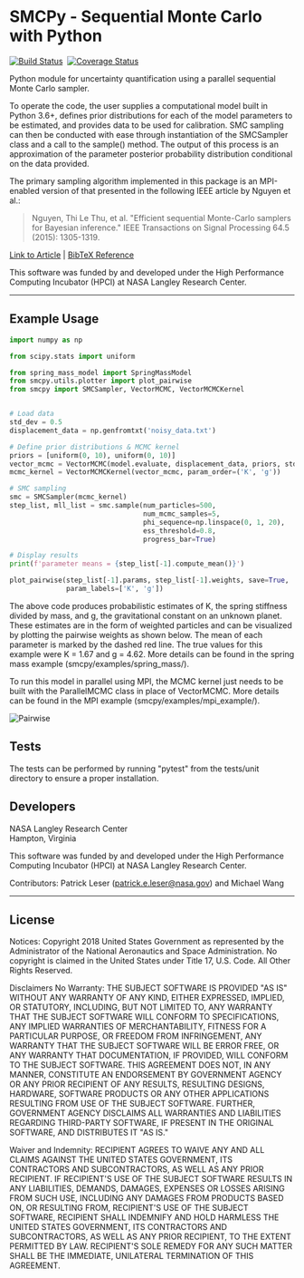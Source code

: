 SMCPy - **S**equential **M**onte **C**arlo with **Py**thon 
==========================================================================
[![Build Status](https://travis-ci.com/nasa/SMCPy.svg?branch=master)](https://travis-ci.com/nasa/SMCPy) &nbsp;[![Coverage Status](https://coveralls.io/repos/github/nasa/SMCPy/badge.svg?branch=master)](https://coveralls.io/github/nasa/SMCPy?branch=master)

Python module for uncertainty quantification using a parallel sequential Monte
Carlo sampler.

To operate the code, the user supplies a computational model built in Python
3.6+, defines prior distributions for each of the model parameters to be
estimated, and provides data to be used for calibration. SMC sampling can then
be conducted with ease through instantiation of the SMCSampler class and a call
to the sample() method. The output of this process is an approximation of the
parameter posterior probability distribution conditional on the data provided.

The primary sampling algorithm implemented in this package is an MPI-enabled
version of that presented in the following IEEE article by Nguyen et al.:

> Nguyen, Thi Le Thu, et al. "Efficient sequential Monte-Carlo samplers for Bayesian
> inference." IEEE Transactions on Signal Processing 64.5 (2015): 1305-1319.

[Link to Article](https://ieeexplore.ieee.org/stamp/stamp.jsp?arnumber=7339702) | [BibTeX Reference](https://scholar.googleusercontent.com/scholar.bib?q=info:L7AZJvppx1MJ:scholar.google.com/&output=citation&scisdr=CgUT24-FENXorVVNYK0:AAGBfm0AAAAAXYJIeK1GJKW947imCXoXAkfc7yZjQ7Oo&scisig=AAGBfm0AAAAAXYJIeNYSGEVCrlauowP6jMwVMHB_blTp&scisf=4&ct=citation&cd=-1&hl=en)

This software was funded by and developed under the High Performance Computing
Incubator (HPCI) at NASA Langley Research Center.

------------------------------------------------------------------------------
## Example Usage

```python
import numpy as np

from scipy.stats import uniform

from spring_mass_model import SpringMassModel
from smcpy.utils.plotter import plot_pairwise
from smcpy import SMCSampler, VectorMCMC, VectorMCMCKernel


# Load data
std_dev = 0.5
displacement_data = np.genfromtxt('noisy_data.txt')

# Define prior distributions & MCMC kernel
priors = [uniform(0, 10), uniform(0, 10)]
vector_mcmc = VectorMCMC(model.evaluate, displacement_data, priors, std_dev)
mcmc_kernel = VectorMCMCKernel(vector_mcmc, param_order=('K', 'g'))

# SMC sampling
smc = SMCSampler(mcmc_kernel)
step_list, mll_list = smc.sample(num_particles=500,
                                 num_mcmc_samples=5,
                                 phi_sequence=np.linspace(0, 1, 20),
                                 ess_threshold=0.8,
                                 progress_bar=True)

# Display results
print(f'parameter means = {step_list[-1].compute_mean()}')

plot_pairwise(step_list[-1].params, step_list[-1].weights, save=True,
              param_labels=['K', 'g'])
```

The above code produces probabilistic estimates of K, the spring stiffness
divided by mass, and g, the gravitational constant on an unknown planet. These
estimates are in the form of weighted particles and can be visualized by
plotting the pairwise weights as shown below. The mean of each parameter is
marked by the dashed red line. The true values for this example were K = 1.67
and g = 4.62. More details can be found in the spring mass example
(smcpy/examples/spring_mass/).

To run this model in parallel using MPI, the MCMC kernel just needs to be built
with the ParallelMCMC class in place of VectorMCMC. More details can be found
in the MPI example (smcpy/examples/mpi_example/).

![Pairwise](https://github.com/nasa/SMCPy/blob/main/examples/spring_mass/spring_mass_smc_example.png)

Tests
-----

The tests can be performed by running "pytest" from the tests/unit directory to ensure a proper installation.

Developers
-----------

NASA Langley Research Center <br /> 
Hampton, Virginia <br /> 

This software was funded by and developed under the High Performance Computing Incubator (HPCI) at NASA Langley Research Center. <br /> 

Contributors: Patrick Leser (patrick.e.leser@nasa.gov) and Michael Wang

------------------------------------------------------------------------------

License
-----------
Notices:
Copyright 2018 United States Government as represented by the Administrator of
the National Aeronautics and Space Administration. No copyright is claimed in
the United States under Title 17, U.S. Code. All Other Rights Reserved.
 
Disclaimers
No Warranty: THE SUBJECT SOFTWARE IS PROVIDED "AS IS" WITHOUT ANY WARRANTY OF
ANY KIND, EITHER EXPRESSED, IMPLIED, OR STATUTORY, INCLUDING, BUT NOT LIMITED
TO, ANY WARRANTY THAT THE SUBJECT SOFTWARE WILL CONFORM TO SPECIFICATIONS, ANY
IMPLIED WARRANTIES OF MERCHANTABILITY, FITNESS FOR A PARTICULAR PURPOSE, OR
FREEDOM FROM INFRINGEMENT, ANY WARRANTY THAT THE SUBJECT SOFTWARE WILL BE ERROR
FREE, OR ANY WARRANTY THAT DOCUMENTATION, IF PROVIDED, WILL CONFORM TO THE
SUBJECT SOFTWARE. THIS AGREEMENT DOES NOT, IN ANY MANNER, CONSTITUTE AN
ENDORSEMENT BY GOVERNMENT AGENCY OR ANY PRIOR RECIPIENT OF ANY RESULTS,
RESULTING DESIGNS, HARDWARE, SOFTWARE PRODUCTS OR ANY OTHER APPLICATIONS
RESULTING FROM USE OF THE SUBJECT SOFTWARE.  FURTHER, GOVERNMENT AGENCY
DISCLAIMS ALL WARRANTIES AND LIABILITIES REGARDING THIRD-PARTY SOFTWARE, IF
PRESENT IN THE ORIGINAL SOFTWARE, AND DISTRIBUTES IT "AS IS." 
 
Waiver and Indemnity:  RECIPIENT AGREES TO WAIVE ANY AND ALL CLAIMS AGAINST THE
UNITED STATES GOVERNMENT, ITS CONTRACTORS AND SUBCONTRACTORS, AS WELL AS ANY
PRIOR RECIPIENT.  IF RECIPIENT'S USE OF THE SUBJECT SOFTWARE RESULTS IN ANY
LIABILITIES, DEMANDS, DAMAGES, EXPENSES OR LOSSES ARISING FROM SUCH USE,
INCLUDING ANY DAMAGES FROM PRODUCTS BASED ON, OR RESULTING FROM, RECIPIENT'S
USE OF THE SUBJECT SOFTWARE, RECIPIENT SHALL INDEMNIFY AND HOLD HARMLESS THE
UNITED STATES GOVERNMENT, ITS CONTRACTORS AND SUBCONTRACTORS, AS WELL AS ANY
PRIOR RECIPIENT, TO THE EXTENT PERMITTED BY LAW.  RECIPIENT'S SOLE REMEDY FOR
ANY SUCH MATTER SHALL BE THE IMMEDIATE, UNILATERAL TERMINATION OF THIS
AGREEMENT.


